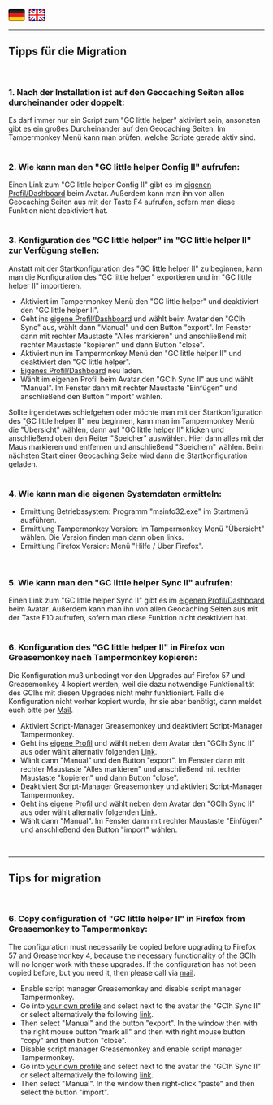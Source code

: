 <a href="#de" title=""><img src="../images/flag_de.png"></a> &nbsp;<a href="#en" title=""><img src="../images/flag_en.png"></a>

---
## <a id="de"></a>Tipps für die Migration
<br>

###  <a id="1"></a>1. Nach der Installation ist auf den Geocaching Seiten alles durcheinander oder doppelt:
Es darf immer nur ein Script zum "GC little helper" aktiviert sein, ansonsten gibt es ein großes Durcheinander auf den Geocaching Seiten. Im Tampermonkey Menü kann man prüfen, welche Scripte gerade aktiv sind.<br>
<br>

### <a id="2"></a>2. Wie kann man den "GC little helper Config II" aufrufen:
Einen Link zum "GC little helper Config II" gibt es im <a href="http://www.geocaching.com/my/">eigenen Profil/Dashboard</a> beim Avatar. Außerdem kann man ihn von allen Geocaching Seiten aus mit der Taste F4 aufrufen, sofern man diese Funktion nicht deaktiviert hat. <br>
<br>

### <a id="3"></a>3. Konfiguration des "GC little helper" im "GC little helper II" zur Verfügung stellen:
Anstatt mit der Startkonfiguration des "GC little helper II" zu beginnen, kann man die Konfiguration des "GC little helper" exportieren und im "GC little helper II" importieren.<br>
<ul>
<li>Aktiviert im Tampermonkey Menü den "GC little helper" und deaktiviert den "GC little helper II".</li>
<li>Geht ins <a href="http://www.geocaching.com/my/">eigene Profil/Dashboard</a> und wählt beim Avatar den "GClh Sync" aus, wählt dann "Manual" und den Button "export". Im Fenster dann mit rechter Maustaste "Alles markieren" und anschließend mit rechter Maustaste "kopieren" und dann Button "close". </li>
<li>Aktiviert nun im Tampermonkey Menü den "GC little helper II" und deaktiviert den "GC little helper".</li>
<li><a href="http://www.geocaching.com/my/">Eigenes Profil/Dashboard</a> neu laden.</li>
<li>Wählt im eigenen Profil beim Avatar den "GClh Sync II" aus und wählt "Manual". Im Fenster dann mit rechter Maustaste "Einfügen" und anschließend den Button "import" wählen.</li>
</ul>
Sollte irgendetwas schiefgehen oder möchte man mit der Startkonfiguration des "GC little helper II" neu beginnen, kann man im Tampermonkey Menü die "Übersicht" wählen, dann auf "GC little helper II" klicken und anschließend oben den Reiter "Speicher" auswählen. Hier dann alles mit der Maus markieren und entfernen und anschließend "Speichern" wählen. Beim nächsten Start einer Geocaching Seite wird dann die Startkonfiguration geladen. <br>
<br>

### <a id="4"></a>4. Wie kann man die eigenen Systemdaten ermitteln:
<ul>
<li>Ermittlung Betriebssystem: Programm "msinfo32.exe" im Startmenü ausführen.</li>
<li>Ermittlung Tampermonkey Version: Im Tampermonkey Menü "Übersicht" wählen. Die Version finden man dann oben links.</li>
<li>Ermittlung Firefox Version: Menü "Hilfe / Über Firefox".</li>
</ul>
<br>

### <a id="5"></a>5. Wie kann man den "GC little helper Sync II" aufrufen:
Einen Link zum "GC little helper Sync II" gibt es im <a href="http://www.geocaching.com/my/">eigenen Profil/Dashboard</a> beim Avatar. Außerdem kann man ihn von allen Geocaching Seiten aus mit der Taste F10 aufrufen, sofern man diese Funktion nicht deaktiviert hat. <br>
<br>

### <a id="6de"></a>6. Konfiguration des "GC little helper II" in Firefox von Greasemonkey nach Tampermonkey kopieren:
Die Konfiguration muß unbedingt vor den Upgrades auf Firefox 57 und Greasemonkey 4 kopiert werden, weil die dazu notwendige Funktionalität des GClhs mit diesen Upgrades nicht mehr funktioniert. Falls die Konfiguration nicht vorher kopiert wurde, ihr sie aber benötigt, dann meldet euch bitte per <a href="https://www.geocaching.com/email/?guid=7bb977ac-bc8d-45d9-ac63-99564937357a">Mail</a>.
<ul>
<li>Aktiviert Script-Manager Greasemonkey und deaktiviert Script-Manager Tampermonkey.</li>
<li>Geht ins <a href="http://www.geocaching.com/my/">eigene Profil</a> und wählt neben dem Avatar den "GClh Sync II" aus oder wählt alternativ folgenden <a href="https://www.geocaching.com/geocache/GC40#GClhShowSync">Link</a>.</li>
<li>Wählt dann "Manual" und den Button "export". Im Fenster dann mit rechter Maustaste "Alles markieren" und anschließend mit rechter Maustaste "kopieren" und dann Button "close".</li>
<li>Deaktiviert Script-Manager Greasemonkey und aktiviert Script-Manager Tampermonkey.</li>
<li>Geht ins <a href="http://www.geocaching.com/my/">eigene Profil</a> und wählt neben dem Avatar den "GClh Sync II" aus oder wählt alternativ folgenden <a href="https://www.geocaching.com/geocache/GC40#GClhShowSync">Link</a>.</li>
<li>Wählt dann "Manual". Im Fenster dann mit rechter Maustaste "Einfügen" und anschließend den Button "import" wählen.</li>
</ul>
<br>

---
## <a id="en"></a>Tips for migration
<br>

### <a id="6en"></a>6. Copy configuration of "GC little helper II" in Firefox from Greasemonkey to Tampermonkey:
The configuration must necessarily be copied before upgrading to Firefox 57 and Greasemonkey 4, because the necessary functionality of the GClh will no longer work with these upgrades. If the configuration has not been copied before, but you need it, then please call via <a href="https://www.geocaching.com/email/?guid=7bb977ac-bc8d-45d9-ac63-99564937357a">mail</a>.
<ul>
<li>Enable script manager Greasemonkey and disable script manager Tampermonkey.</li>
<li>Go into <a href="http://www.geocaching.com/my/">your own profile</a> and select next to the avatar the "GClh Sync II" or select alternatively the following <a href="https://www.geocaching.com/geocache/GC40#GClhShowSync">link</a>.</li>
<li>Then select "Manual" and the button "export". In the window then with the right mouse button "mark all" and then with right mouse button "copy" and then button "close".</li>
<li>Disable script manager Greasemonkey and enable script manager Tampermonkey.</li>
<li>Go into <a href="http://www.geocaching.com/my/">your own profile</a> and select next to the avatar the "GClh Sync II" or select alternatively the following <a href="https://www.geocaching.com/geocache/GC40#GClhShowSync">link</a>.</li>
<li>Then select "Manual". In the window then right-click "paste" and then select the button "import".</li>
</ul>
